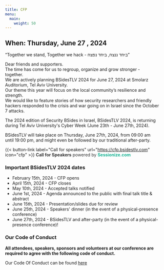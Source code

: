 ```yaml
---
title: CFP
menu:
  main:
    weight: 50
---
```


<!-- {{% hero %}}
BSidesTLV 2024 Call for Papers
{{%/ hero %}} -->

## When: Thursday, June 27 , 2024

“Together we stand, Together we hack - ביחד ננצח, ביחד נפצח”

Dear friends and supporters.  
The time has come for us to regroup, organize and grow stronger - together.  
We are actively planning BSidesTLV 2024 for June 27, 2024 at Smolarz Auditorium, Tel Aviv University.  
Our theme this year will focus on the local community’s resilience and strength.  
We would like to feature stories of how security researchers and friendly hackers responded to the crisis and war going on in Israel since the October 7 attacks.

The 2024 edition of Security BSides in Israel, BSidesTLV 2024, is returning during Tel Aviv University's Cyber Week (June 23th - June 27th, 2024).

BSidesTLV will take place on Thursday, June 27th, 2024, from 09:00 am until 19:00 pm, and might even be followed by our traditional after-party.


{{< button-link label="Call for speakers" url="<https://cfp.bsidestlv.com>" icon="cfp" >}}
<a href="https://sessionize.com/" style="color: rgba(0,0,0,.8); text-decoration: none;"><strong>Call for Speakers</strong> powered by <strong style="color: #1AB394;">Sessionize.com</strong></a>

### Important BSidesTLV 2024 dates

- February 15th, 2024 - CFP opens
- April 15th, 2024 - CFP closes
- May 10th, 2024 - Accepted talks notified
- June 1st, 2024 - Agenda announced to the public with final talk title & abstract
- June 15th, 2024 - Presentation/slides due for review
- June 25th, 2024 - Speakers' dinner (in the event of a physical-presence conference)
- June 27th, 2024 - BSidesTLV and after-party (in the event of a physical-presence conference)!


### Our Code of Conduct

**All attendees, speakers, sponsors and volunteers at our conference are required to agree with the following code of conduct.**

Our Code Of Conduct can be found [here][coc-url]

[cyberweek]: https://cyberweek.tau.ac.il/
[coc-url]: /code-of-conduct
